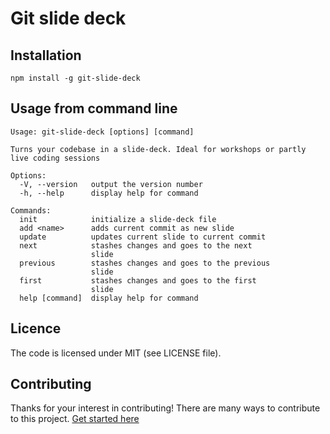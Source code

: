 # Git slide deck

## Installation

```
npm install -g git-slide-deck
```

## Usage from command line

```
Usage: git-slide-deck [options] [command]

Turns your codebase in a slide-deck. Ideal for workshops or partly live coding sessions

Options:
  -V, --version   output the version number
  -h, --help      display help for command

Commands:
  init            initialize a slide-deck file
  add <name>      adds current commit as new slide
  update          updates current slide to current commit
  next            stashes changes and goes to the next
                  slide
  previous        stashes changes and goes to the previous
                  slide
  first           stashes changes and goes to the first
                  slide
  help [command]  display help for command
```

## Licence

The code is licensed under MIT (see LICENSE file).

## Contributing

Thanks for your interest in contributing! There are many ways to contribute to
this project. [Get started here](CONTRIBUTING.md)
